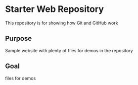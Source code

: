 # Starter Web Repository

This repository is for showing how Git and GitHub work

## Purpose

Sample website with plenty of files for demos
 in the repository
 
 ## Goal
 files for demos